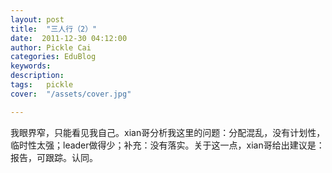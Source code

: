 ```yaml
---
layout: post  
title:  "三人行（2）"
date:  2011-12-30 04:12:00
author: Pickle Cai  
categories: EduBlog  
keywords: 
description:   
tags:	pickle   
cover:  "/assets/cover.jpg"  

---
```


我眼界窄，只能看见我自己。xian哥分析我这里的问题：分配混乱，没有计划性，临时性太强；leader做得少；补充：没有落实。关于这一点，xian哥给出建议是：报告，可跟踪。认同。										

		    
